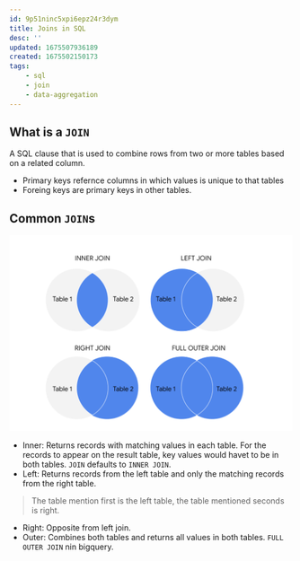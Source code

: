 ```yaml
---
id: 9p51ninc5xpi6epz24r3dym
title: Joins in SQL
desc: ''
updated: 1675507936189
created: 1675502150173
tags:
    - sql
    - join
    - data-aggregation
---
```

## What is a `JOIN`

A SQL clause that is used to combine rows from two or more tables based on a related column.

- Primary keys refernce columns in which values is unique to that tables
- Foreing keys are primary keys in other tables.

## Common `JOIN`s

![](/assets/images/2023-02-04-02-32-26.png)

- Inner: Returns records with matching values in each table. For the records to appear on the result table, key values would havet to be in both tables. `JOIN` defaults to `INNER JOIN`.
- Left: Returns records from the left table and only the matching records from the right table.
> The table mention first is the left table, the table mentioned seconds is right.
- Right: Opposite from left join.
- Outer: Combines both tables and returns all values in both tables. `FULL OUTER JOIN` nin bigquery.